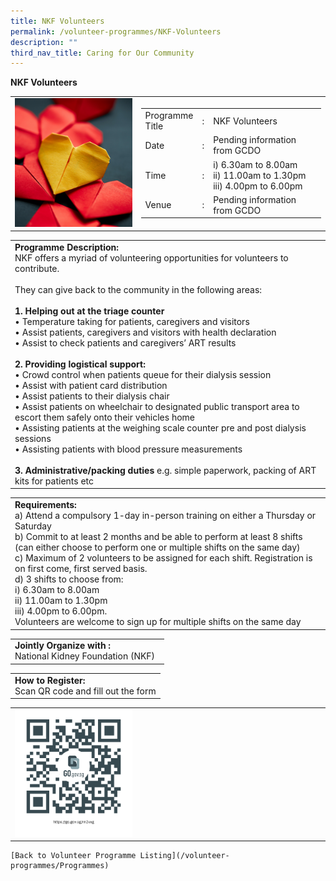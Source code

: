 ```yaml
---
title: NKF Volunteers
permalink: /volunteer-programmes/NKF-Volunteers
description: ""
third_nav_title: Caring for Our Community
---
```

**NKF Volunteers**

<table border="0" width="100%">
	<tr>
		<td width="40%">
			<img src="/images/Volunteering%20Initiatives%20@NKF.png" style="width=200px;height=auto;"/>
		</td>
		<td width="60%">
			<table border="0" width="100%">
				<tr>
					<td width="20%">
						Programme Title
					</td>
					<td width="5%">
						:
					</td>
					<td  width="75%">
						NKF Volunteers
					</td>
				</tr>
				<tr>
					<td width="20%">
						Date
					</td>
					<td width="5%">
						:
					</td>
					<td  width="75%">
						Pending information from GCDO
					</td>
				</tr>
				<tr>
					<td width="20%">
						Time
					</td>
					<td width="5%">
						:
					</td>
					<td  width="75%">
						i) 6.30am to 8.00am<br>
            ii) 11.00am to 1.30pm<br>
            iii) 4.00pm to 6.00pm<br>
					</td>
				</tr>
				<tr>
					<td width="20%">
						Venue
					</td>
					<td width="5%">
						:
					</td>
					<td  width="75%">
						Pending information from GCDO
					</td>
				</tr>
			</table>
		</td>
	</tr>
</table>

<table border="0" width="100%">
	<tr>
		<td>
			<b>Programme Description:</b><br>
			NKF offers a myriad of volunteering opportunities for volunteers to contribute.<br><br>They can give back to the community in the following areas:<br>
<br><b>1.	Helping out at the triage counter</b><br>
•	Temperature taking for patients, caregivers and visitors<br>
•	Assist patients, caregivers and visitors with health declaration<br>
•	Assist to check patients and caregivers’ ART results<br>
<br><b>2.	Providing logistical support:</b><br>
•	Crowd control when patients queue for their dialysis session<br>
•	Assist with patient card distribution<br>
•	Assist patients to their dialysis chair<br> 
•	Assist patients on wheelchair to designated public transport area to escort them safely onto their vehicles home<br>
•	Assisting patients at the weighing scale counter pre and post dialysis sessions<br>
•	Assisting patients with blood pressure measurements<br>
<br><b>3.	Administrative/packing duties</b> e.g. simple paperwork, packing of ART kits for patients etc
		</td>
	</tr>
</table>

<table border="0" width="100%">
	<tr>
		<td>
			<b>Requirements:</b><br>
			a) Attend a compulsory 1-day in-person training on either a Thursday or Saturday<br>
b)	Commit to at least 2 months and be able to perform at least 8 shifts (can either choose to perform one or multiple shifts on the same day)<br>c)	Maximum of 2 volunteers to be assigned for each shift. Registration is on first come, first served basis.
<br>d)	3 shifts to choose from: <br>i) 6.30am to 8.00am <br>ii) 11.00am to 1.30pm <br>iii) 4.00pm to 6.00pm. <br>Volunteers are welcome to sign up for multiple shifts on the same day 
		</td>
	</tr>
</table>

<table border="0" width="100%">
	<tr>
		<td>
			<b>Jointly Organize with :</b><br> National Kidney Foundation (NKF)
			&nbsp;
		</td>
	</tr>
</table>

<table border="0" width="100%">
	<tr>
		<td>
			<b>How to Register:</b><br>
			Scan QR code and fill out the form<br>
		</td>
	</tr>
</table>

<table border="0" width="100%">
	<tr>
		<td width="40%">
			<img src="/images/NKF%20Volunteers-QR.png" style="width=200px;height=auto;"/>
		</td>
		<td>
			&nbsp;
		</td>
	</tr>
	</table>
	
	[Back to Volunteer Programme Listing](/volunteer-programmes/Programmes)